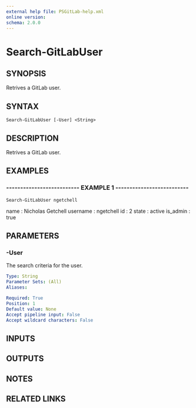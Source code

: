 ```yaml
---
external help file: PSGitLab-help.xml
online version: 
schema: 2.0.0
---
```


# Search-GitLabUser

## SYNOPSIS
Retrives a GitLab user.

## SYNTAX

```
Search-GitLabUser [-User] <String>
```

## DESCRIPTION
Retrives a GitLab user.

## EXAMPLES

### -------------------------- EXAMPLE 1 --------------------------
```
Search-GitLabUser ngetchell
```

name               : Nicholas Getchell
username           : ngetchell
id                 : 2
state              : active
is_admin           : true

## PARAMETERS

### -User
The search criteria for the user.

```yaml
Type: String
Parameter Sets: (All)
Aliases: 

Required: True
Position: 1
Default value: None
Accept pipeline input: False
Accept wildcard characters: False
```

## INPUTS

## OUTPUTS

## NOTES

## RELATED LINKS

